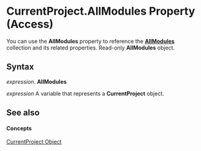 
# CurrentProject.AllModules Property (Access)

You can use the  **AllModules** property to reference the **[AllModules](322815ae-3afd-f299-0ce9-2e9dbbb8536a.md)** collection and its related properties. Read-only **AllModules** object.


## Syntax

 _expression_. **AllModules**

 _expression_ A variable that represents a **CurrentProject** object.


## See also


#### Concepts


[CurrentProject Object](e6baae73-1eeb-b48f-d35e-b3e921378561.md)

